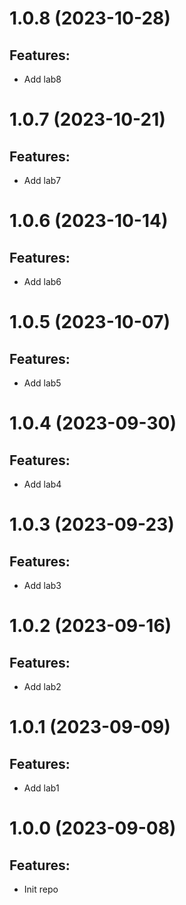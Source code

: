 # 1.0.8 (2023-10-28)
## Features: 
* Add lab8

# 1.0.7 (2023-10-21)
## Features: 
* Add lab7

# 1.0.6 (2023-10-14)
## Features: 
* Add lab6

# 1.0.5 (2023-10-07)
## Features: 
* Add lab5

# 1.0.4 (2023-09-30)
## Features: 
* Add lab4

# 1.0.3 (2023-09-23)
## Features: 
* Add lab3


# 1.0.2 (2023-09-16)
## Features: 
* Add lab2

# 1.0.1 (2023-09-09)
## Features: 
* Add lab1

# 1.0.0 (2023-09-08)
## Features: 
* Init repo

